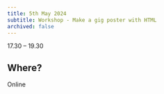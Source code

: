 ```yaml
---
title: 5th May 2024
subtitle: Workshop - Make a gig poster with HTML
archived: false
---
```


17.30 – 19.30 

## Where?

Online